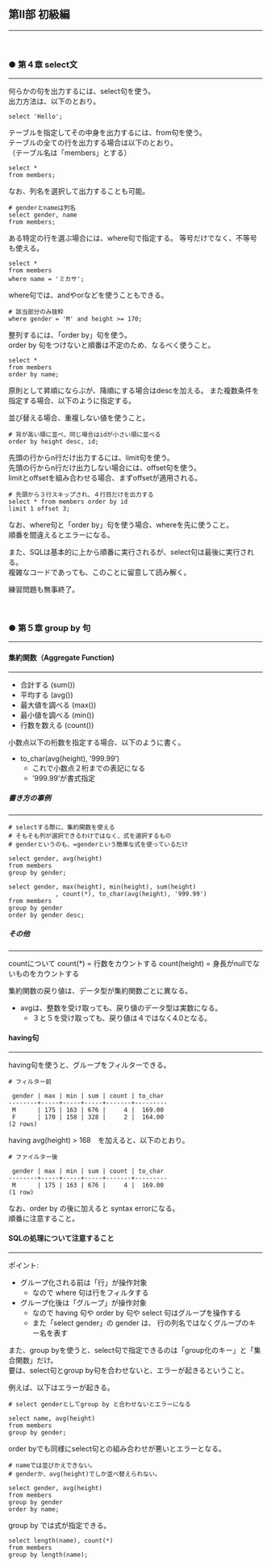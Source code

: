 ## 第II部 初級編
---
<br>

### ● 第４章 select文
---

何らかの句を出力するには、select句を使う。  
出力方法は、以下のとおり。  

```
select 'Hello';
```

テーブルを指定してその中身を出力するには、from句を使う。  
テーブルの全ての行を出力する場合は以下のとおり。  
（テーブル名は「members」とする）  

```
select *
from members;
```

なお、列名を選択して出力することも可能。  

```
# genderとnameは列名
select gender, name
from members;
```

ある特定の行を選ぶ場合には、where句で指定する。
等号だけでなく、不等号も使える。  

```
select *
from members
where name = 'ミカサ';
```

where句では、andやorなどを使うこともできる。

```
# 該当部分のみ抜粋
where gender = 'M' and height >= 170;
```

整列するには、「order by」句を使う。  
order by 句をつけないと順番は不定のため、なるべく使うこと。  

```
select *
from members
order by name;
```

原則として昇順にならぶが、降順にする場合はdescを加える。
また複数条件を指定する場合、以下のように指定する。

並び替える場合、重複しない値を使うこと。  

```
# 背が高い順に並べ、同じ場合はidが小さい順に並べる
order by height desc, id;
```

先頭の行からn行だけ出力するには、limit句を使う。  
先頭の行からn行だけ出力しない場合には、offset句を使う。  
limitとoffsetを組み合わせる場合、まずoffsetが適用される。  

```
# 先頭から３行スキップされ、４行目だけを出力する
select * from members order by id
limit 1 offset 3;
```

なお、where句と「order by」句を使う場合、whereを先に使うこと。  
順番を間違えるとエラーになる。  

また、SQLは基本的に上から順番に実行されるが、select句は最後に実行される。  
複雑なコードであっても、このことに留意して読み解く。  

練習問題も無事終了。  

<br>

### ● 第５章 group by 句

---

#### 集約関数（Aggregate Function)  
---  

- 合計する (sum())
- 平均する (avg())
- 最大値を調べる (max()) 
- 最小値を調べる (min()) 
- 行数を数える (count())

小数点以下の桁数を指定する場合、以下のように書く。  

- to_char(avg(height), ’999.99’)
  - これで小数点２桁までの表記になる
  - ’999.99’が書式指定

##### 書き方の事例  
---

```
# selectする際に、集約関数を使える
# そもそも列が選択できるわけではなく、式を選択するもの
# genderというのも、=genderという簡単な式を使っているだけ

select gender, avg(height)
from members
group by gender;
```

```
select gender, max(height), min(height), sum(height)
             , count(*), to_char(avg(height), '999.99')
from members
group by gender
order by gender desc;
```

##### その他  
---

countについて
count(*) = 行数をカウントする
count(height) = 身長がnullでないものをカウントする

集約関数の戻り値は、データ型が集約関数ごとに異なる。
- avgは、整数を受け取っても、戻り値のデータ型は実数になる。
  - ３と５を受け取っても、戻り値は４ではなく4.0となる。

#### having句  
---

having句を使うと、グループをフィルターできる。

```
# フィルター前

 gender | max | min | sum | count | to_char 
--------+-----+-----+-----+-------+---------
 M      | 175 | 163 | 676 |     4 |  169.00
 F      | 170 | 158 | 328 |     2 |  164.00
(2 rows)
```

having avg(height) > 168　を加えると、以下のとおり。  

```
# ファイルター後

 gender | max | min | sum | count | to_char 
--------+-----+-----+-----+-------+---------
 M      | 175 | 163 | 676 |     4 |  169.00
(1 row)
```

なお、order by の後に加えると syntax errorになる。  
順番に注意すること。  

#### SQLの処理について注意すること  
---

ポイント:
- グループ化される前は「行」が操作対象
  - なので where 句は行をフィルタする
- グループ化後は「グループ」が操作対象
  - なので having 句や order by 句や select 句はグループを操作する
  - また「select gender」の gender は、 行の列名ではなくグループのキー名を表す

また、group byを使うと、select句で指定できるのは「group化のキー」と「集合関数」だけ。  
要は、select句とgroup by句を合わせないと、エラーが起きるということ。  

例えば、以下はエラーが起きる。  

```
# select genderとしてgroup by と合わせないとエラーになる

select name, avg(height)
from members
group by gender;
```

order byでも同様にselect句との組み合わせが悪いとエラーとなる。  

```
# nameでは並びかえできない。
# genderか、avg(height)でしか並べ替えられない。  

select gender, avg(height)
from members
group by gender
order by name;
```

group by では式が指定できる。

```
select length(name), count(*)
from members
group by length(name); 
```

